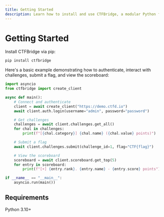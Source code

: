 ```yaml
---
title: Getting Started
description: Learn how to install and use CTFBridge, a modular Python framework for interacting with CTF platforms like CTFd and rCTF. Supports login, challenge interaction, and more.
---
```


# Getting Started

Install CTFBridge via pip:

```bash
pip install ctfbridge
```

Here's a basic example demonstrating how to authenticate, interact with challenges, submit a flag, and view the scoreboard:

```python
import asyncio
from ctfbridge import create_client

async def main():
    # Connect and authenticate
    client = await create_client("https://demo.ctfd.io")
    await client.auth.login(username="admin", password="password")

    # Get challenges
    challenges = await client.challenges.get_all()
    for chal in challenges:
        print(f"[{chal.category}] {chal.name} ({chal.value} points)")

    # Submit a flag
    await client.challenges.submit(challenge_id=1, flag="CTF{flag}")

    # View the scoreboard
    scoreboard = await client.scoreboard.get_top(5)
    for entry in scoreboard:
        print(f"[+] {entry.rank}. {entry.name} - {entry.score} points")

if __name__ == "__main__":
    asyncio.run(main())
```

## Requirements

Python 3.10+
